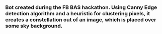 ### Bot created during the FB BAS hackathon. Using Canny Edge detection algorithm and a heuristic for clustering pixels, it creates a constellation out of an image, which is placed over some sky background.
